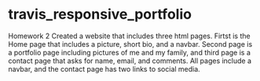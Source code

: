 # travis_responsive_portfolio
Homework 2
Created a website that includes three html pages. Firtst is the Home page that includes a picture, short bio, and a navbar. Second page is a portfolio page including pictures of me and my family, and third page is a contact page that asks for name, email, and comments.  All pages include a navbar, and the contact page has two links to social media.
